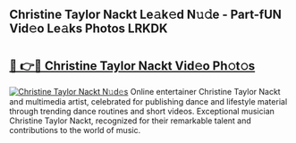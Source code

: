 ## Christine Taylor Nackt Le𝚊k𝚎d N𝚞𝚍e - Part-fUN Vid𝚎o Le𝚊ks Photos LRKDK

# <h2><a href="http://fb6070h.evod.top/?m=Christine+Taylor+Nackt">🔗 👉🔴 Christine Taylor Nackt Vid𝚎o Ph𝚘t𝚘s</a></h2>

[![Christine Taylor Nackt N𝚞d𝚎s](https://i.imgur.com/8V9OHl7.gif)](http://fb6070h.evod.top/?m=Christine+Taylor+Nackt)
Online entertainer Christine Taylor Nackt and multimedia artist, celebrated for publishing dance and lifestyle material through trending dance routines and short videos. Exceptional musician Christine Taylor Nackt, recognized for their remarkable talent and contributions to the world of music. 
